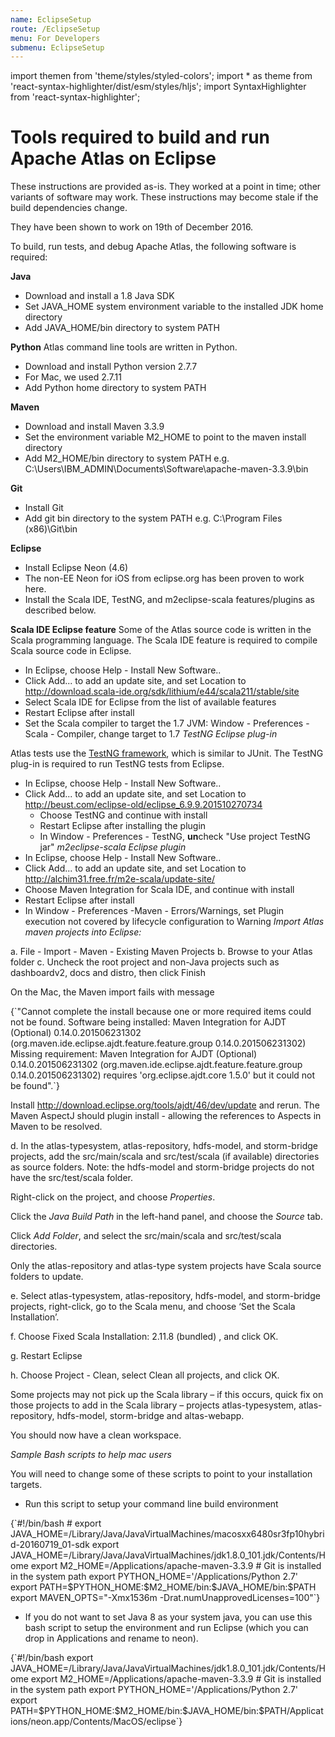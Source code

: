 ```yaml
---
name: EclipseSetup
route: /EclipseSetup
menu: For Developers
submenu: EclipseSetup 
---
```


import  themen  from 'theme/styles/styled-colors';
import  * as theme  from 'react-syntax-highlighter/dist/esm/styles/hljs';
import SyntaxHighlighter from 'react-syntax-highlighter';

# Tools required to build and run Apache Atlas on Eclipse

These instructions are provided as-is. They worked at a point in time; other variants of software may work. These instructions may become stale if the build dependencies change.

They have been shown to work on 19th of December 2016.

To build, run tests, and debug Apache Atlas, the following software is required:

**Java**
   * Download and install a 1.8 Java SDK
   * Set JAVA_HOME system environment variable to the installed JDK home directory
   * Add JAVA_HOME/bin directory to system PATH

**Python**
Atlas command line tools are written in Python.
   * Download and install Python version 2.7.7
   * For Mac, we used 2.7.11
   * Add Python home directory to system PATH

**Maven**
   * Download and install Maven 3.3.9
   * Set the environment variable M2_HOME to point to the maven install directory
   * Add M2_HOME/bin directory to system PATH e.g. C:\Users\IBM_ADMIN\Documents\Software\apache-maven-3.3.9\bin

**Git**
   * Install Git
   * Add git bin directory to the system PATH e.g. C:\Program Files (x86)\Git\bin

**Eclipse**
* Install Eclipse Neon (4.6)
* The non-EE Neon for iOS from eclipse.org has been proven to work here.
* Install the Scala IDE, TestNG, and m2eclipse-scala features/plugins as described below.

**Scala IDE Eclipse feature**
Some of the Atlas source code is written in the Scala programming language. The Scala IDE feature is required to compile Scala source code in Eclipse.
   * In Eclipse, choose Help - Install New Software..
   * Click Add... to add an update site, and set Location to http://download.scala-ide.org/sdk/lithium/e44/scala211/stable/site
   * Select Scala IDE for Eclipse from the list of available features
   * Restart Eclipse after install
   * Set the Scala compiler to target the 1.7 JVM: Window - Preferences - Scala - Compiler, change target to 1.7
*TestNG Eclipse plug-in*

Atlas tests use the [TestNG framework](http://testng.org/doc/documentation-main.html), which is similar to JUnit. The TestNG plug-in is required to run TestNG tests from Eclipse.
   * In Eclipse, choose Help - Install New Software..
   * Click Add... to add an update site, and set Location to http://beust.com/eclipse-old/eclipse_6.9.9.201510270734
      * Choose TestNG and continue with install
      * Restart Eclipse after installing the plugin
      * In Window - Preferences - TestNG, <b>un</b>check "Use project TestNG jar"
*m2eclipse-scala Eclipse plugin*
   * In Eclipse, choose Help - Install New Software..
   * Click Add... to add an update site, and set Location to http://alchim31.free.fr/m2e-scala/update-site/
   * Choose Maven Integration for Scala IDE, and continue with install
   * Restart Eclipse after install
   * In Window - Preferences -Maven - Errors/Warnings, set Plugin execution not covered by lifecycle configuration to Warning
*Import Atlas maven projects into Eclipse:*

a. File - Import - Maven - Existing Maven Projects b. Browse to your Atlas folder c. Uncheck the root project and non-Java projects such as dashboardv2, docs and distro, then click Finish

On the Mac, the Maven import fails with message

<SyntaxHighlighter wrapLines={true} language="shell" style={theme.dark}>
{`"Cannot complete the install because one or more required items could not be found.
Software being installed: Maven Integration for AJDT (Optional) 0.14.0.201506231302 (org.maven.ide.eclipse.ajdt.feature.feature.group 0.14.0.201506231302)
Missing requirement: Maven Integration for AJDT (Optional) 0.14.0.201506231302 (org.maven.ide.eclipse.ajdt.feature.feature.group 0.14.0.201506231302) requires 'org.eclipse.ajdt.core 1.5.0' but it could not be found".`}
</SyntaxHighlighter>

Install http://download.eclipse.org/tools/ajdt/46/dev/update and rerun. The Maven AspectJ should plugin install - allowing the references to Aspects in Maven to be resolved.

 d. In the atlas-typesystem, atlas-repository, hdfs-model, and storm-bridge projects, add the src/main/scala and src/test/scala (if available) directories as source folders. Note: the hdfs-model and storm-bridge projects do not have the src/test/scala folder.

Right-click on the project, and choose *Properties*.

Click the *Java Build Path* in the left-hand panel, and choose the *Source* tab.

Click *Add Folder*, and select the src/main/scala and src/test/scala directories.

Only the atlas-repository and atlas-type system projects have Scala source folders to update.

e. Select atlas-typesystem, atlas-repository, hdfs-model, and storm-bridge projects, right-click, go to the Scala menu, and choose ‘Set the Scala Installation’.

f. Choose Fixed Scala Installation: 2.11.8 (bundled) , and click OK.

g. Restart Eclipse

h. Choose Project - Clean, select Clean all projects, and click OK.

Some projects may not pick up the Scala library – if this occurs, quick fix on those projects to add in the Scala library – projects atlas-typesystem, atlas-repository, hdfs-model, storm-bridge and altas-webapp.

You should now have a clean workspace.

*Sample Bash scripts to help mac users*

You will need to change some of these scripts to point to your installation targets.
   * Run this script to setup your command line build environment

<SyntaxHighlighter wrapLines={true} language="shell" style={theme.dark}>
{`#!/bin/bash # export JAVA_HOME=/Library/Java/JavaVirtualMachines/macosxx6480sr3fp10hybrid-20160719_01-sdk
export JAVA_HOME=/Library/Java/JavaVirtualMachines/jdk1.8.0_101.jdk/Contents/Home
export M2_HOME=/Applications/apache-maven-3.3.9 # Git is installed in the system path
export PYTHON_HOME='/Applications/Python 2.7'
export PATH=$PYTHON_HOME:$M2_HOME/bin:$JAVA_HOME/bin:$PATH
export MAVEN_OPTS="-Xmx1536m -Drat.numUnapprovedLicenses=100"`}
</SyntaxHighlighter>

   * If you do  not want to set Java 8 as your system java, you can use this  bash script to setup the environment and run Eclipse (which you can drop in Applications and rename to neon).

<SyntaxHighlighter wrapLines={true} language="shell" style={theme.dark}>
{`#!/bin/bash
export JAVA_HOME=/Library/Java/JavaVirtualMachines/jdk1.8.0_101.jdk/Contents/Home
export M2_HOME=/Applications/apache-maven-3.3.9
# Git is installed in the system path
export PYTHON_HOME='/Applications/Python 2.7'
export PATH=$PYTHON_HOME:$M2_HOME/bin:$JAVA_HOME/bin:$PATH/Applications/neon.app/Contents/MacOS/eclipse`}
</SyntaxHighlighter>
